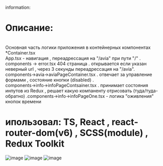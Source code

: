 information:

# Описание:
<br/>
Основная часть логики приложения в контейнерных компонентах *Container.tsx 

<br/>
App.tsx - навигация , переадрессация на "/avia" при пути "/" . components -> error.tsx  404 страница . открывается если указан неверный url , через 3 секунды переадрессация на "/avia".
<br/>
components->avia->aviaPageContainer.tsx . отвечает за управление формами , состояние кнопки (disabled) . 
<br/>
components->info->infoPageContsainer.tsx . принимает состояния инпутов из Redux , решает какую компаненту отрисовать (туда/туда-обратно) .components->info->infoPageOne.tsx - логика "оживления" кнопок времени <br/>

# ипользовал: TS, React , react-router-dom(v6) , SCSS(module) , Redux Toolkit

![image](https://user-images.githubusercontent.com/97777490/201698368-38eb2d22-bf59-4f59-ba95-e4c2accd84d9.png)
![image](https://user-images.githubusercontent.com/97777490/201698470-57eabfec-e04b-4b2e-8033-fdd71dadb920.png)
![image](https://user-images.githubusercontent.com/97777490/201698544-c36e7494-a1b2-42a5-8de8-028b32f105b2.png)






